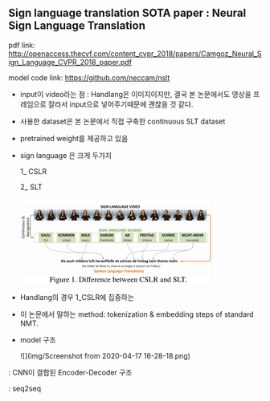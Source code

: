 ## Sign language translation SOTA paper :  Neural Sign Language Translation

pdf link: http://openaccess.thecvf.com/content_cvpr_2018/papers/Camgoz_Neural_Sign_Language_CVPR_2018_paper.pdf

model code link: https://github.com/neccam/nslt



- input이 video라는 점 : Handlang은 이미지이지만, 결국 본 논문에서도 영상을 프레임으로 잘라서 input으로 넣어주기때문에 괜찮을 것 같다.

- 사용한 dataset은 본 논문에서 직접 구축한 continuous SLT dataset

- pretrained weight를 제공하고 있음

- sign language 은 크게 두가지

  1_ CSLR

  2_ SLT

  ![CSLRvsSLT](img/CSLRvsSLT.png)

- Handlang의 경우 1_CSLR에 집중하는

- 이 논문에서 말하는 method: tokenization & embedding steps of standard NMT.

- model 구조

  ![](img/Screenshot from 2020-04-17 16-28-18.png)

: CNN이 결합된 Encoder-Decoder 구조

: seq2seq

